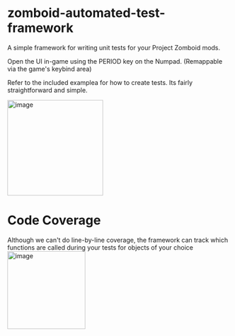 # zomboid-automated-test-framework
A simple framework for writing unit tests for your Project Zomboid mods.

Open the UI in-game using the PERIOD key on the Numpad. (Remappable via the game's keybind area)

Refer to the included examplea for how to create tests. Its fairly straightforward and simple.

<img width="216" alt="image" src="https://github.com/Notloc/zomboid-automated-test-framework/assets/23246298/19c0d7c0-7605-4530-b185-b6f88d51e0fa">

# Code Coverage
Although we can't do line-by-line coverage, the framework can track which functions are called during your tests for objects of your choice
<img width="176" alt="image" src="https://github.com/Notloc/zomboid-automated-test-framework/assets/23246298/d99296b6-da20-47b7-8ccb-c69ce7990bfa">
